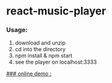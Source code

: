 # react-music-player

### Usage:
1. download and unzip
2. cd into the directory
3. npm install & npm start
4. see the player on localhost:3333

[### online demo :](https://bathpp.github.io/react-music-player/#/)
